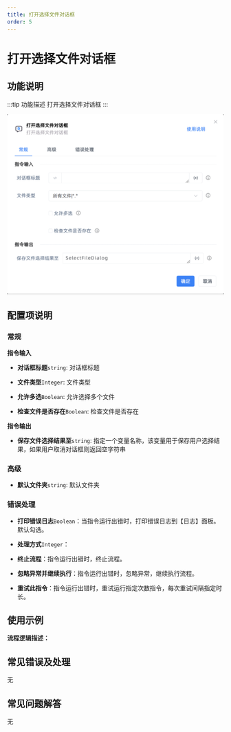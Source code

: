 ```yaml
---
title: 打开选择文件对话框
order: 5
---
```


# 打开选择文件对话框

## 功能说明

:::tip 功能描述
打开选择文件对话框
:::

![打开选择文件对话框](../../../assets/打开选择文件对话框_command.png)

## 配置项说明

### 常规

**指令输入**

- **对话框标题**`string`: 对话框标题

- **文件类型**`Integer`: 文件类型

- **允许多选**`Boolean`: 允许选择多个文件

- **检查文件是否存在**`Boolean`: 检查文件是否存在


**指令输出**

- **保存文件选择结果至**`string`: 指定一个变量名称，该变量用于保存用户选择结果，如果用户取消对话框则返回空字符串

### 高级

- **默认文件夹**`string`: 默认文件夹

### 错误处理

- **打印错误日志**`Boolean`：当指令运行出错时，打印错误日志到【日志】面板。默认勾选。

- **处理方式**`Integer`：

 - **终止流程**：指令运行出错时，终止流程。

 - **忽略异常并继续执行**：指令运行出错时，忽略异常，继续执行流程。

 - **重试此指令**：指令运行出错时，重试运行指定次数指令，每次重试间隔指定时长。

## 使用示例

**流程逻辑描述：** 

## 常见错误及处理

无

## 常见问题解答

无

